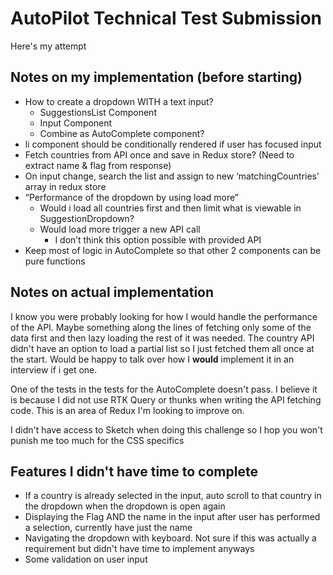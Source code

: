# AutoPilot Technical Test Submission

Here's my attempt

## Notes on my implementation (before starting)

- How to create a dropdown WITH a text input?
  - SuggestionsList Component
  - Input Component
  - Combine as AutoComplete component?
- li component should be conditionally rendered if user has focused input
- Fetch countries from API once and save in Redux store? (Need to extract name & flag from response)
- On input change, search the list and assign to new ‘matchingCountries’ array in redux store
- “Performance of the dropdown by using load more”
  - Would i load all countries first and then limit what is viewable in SuggestionDropdown?
  - Would load more trigger a new API call
    - I don’t think this option possible with provided API
- Keep most of logic in AutoComplete so that other 2 components can be pure functions

## Notes on actual implementation
I know you were probably looking for how I would handle the performance of the API. Maybe something along the lines of fetching only some of the data first and then lazy loading the rest of it was needed. The country API didn't have an option to load a partial list so I just fetched them all once at the start. Would be happy to talk over how I **would** implement it in an interview if i get one.

One of the tests in the tests for the AutoComplete doesn't pass. I believe it is because I did not use RTK Query or thunks when writing the API fetching code. This is an area of Redux I'm looking to improve on.

I didn't have access to Sketch when doing this challenge so I hop you won't punish me too much for the CSS specifics

## Features I didn't have time to complete
- If a country is already selected in the input, auto scroll to that country in the dropdown when the dropdown is open again
- Displaying the Flag AND the name in the input after user has performed a selection, currently have just the name
- Navigating the dropdown with keyboard. Not sure if this was actually a requirement but didn't have time to implement anyways
- Some validation on user input